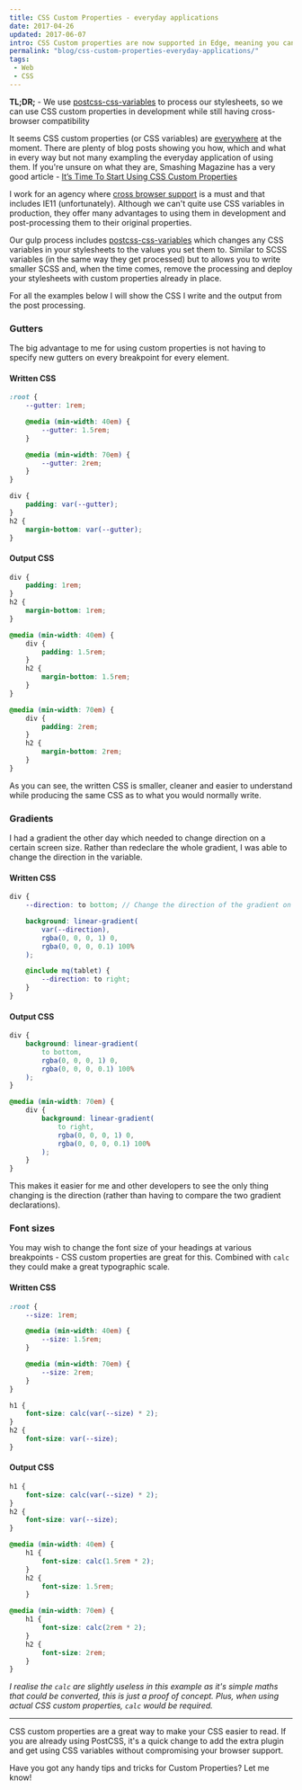 ```yaml
---
title: CSS Custom Properties - everyday applications
date: 2017-04-26
updated: 2017-06-07
intro: CSS Custom properties are now supported in Edge, meaning you can use them nearly everywhere. However, there are some cases where further browser support is required. Using PostCSS we can use CSS custom properties in development while still maintaining cross browser support.
permalink: "blog/css-custom-properties-everyday-applications/"
tags:
 - Web
 - CSS
---
```


<div class="info"><strong>TL;DR;</strong> - We use <a href="https://github.com/MadLittleMods/postcss-css-variables">postcss-css-variables</a> to process our stylesheets, so we can use CSS custom properties in development while still having cross-browser compatibility</div>

It seems CSS custom properties (or CSS variables) are [everywhere](https://css-tricks.com/now-css-custom-properties-thing-value-parts-can-changed-individually/) at the moment. There are plenty of blog posts showing you how, which and what in every way but not many exampling the everyday application of using them. If you're unsure on what they are, Smashing Magazine has a very good article - [It’s Time To Start Using CSS Custom Properties](https://www.smashingmagazine.com/2017/04/start-using-css-custom-properties/)

I work for an agency where [cross browser support](http://caniuse.com/#feat=css-variables) is a must and that includes IE11 (unfortunately). Although we can't quite use CSS variables in production, they offer many advantages to using them in development and post-processing them to their original properties.

Our gulp process includes [postcss-css-variables](https://github.com/MadLittleMods/postcss-css-variables) which changes any CSS variables in your stylesheets to the values you set them to. Similar to SCSS variables (in the same way they get processed) but to allows you to write smaller SCSS and, when the time comes, remove the processing and deploy your stylesheets with custom properties already in place.

For all the examples below I will show the CSS I write and the output from the post processing.

### Gutters

The big advantage to me for using custom properties is not having to specify new gutters on every breakpoint for every element.

#### Written CSS

```scss
:root {
	--gutter: 1rem;

	@media (min-width: 40em) {
		--gutter: 1.5rem;
	}

	@media (min-width: 70em) {
		--gutter: 2rem;
	}
}

div {
	padding: var(--gutter);
}
h2 {
	margin-bottom: var(--gutter);
}
```

#### Output CSS

```css
div {
	padding: 1rem;
}
h2 {
	margin-bottom: 1rem;
}

@media (min-width: 40em) {
	div {
		padding: 1.5rem;
	}
	h2 {
		margin-bottom: 1.5rem;
	}
}

@media (min-width: 70em) {
	div {
		padding: 2rem;
	}
	h2 {
		margin-bottom: 2rem;
	}
}
```

As you can see, the written CSS is smaller, cleaner and easier to understand while producing the same CSS as to what you would normally write.

### Gradients

I had a gradient the other day which needed to change direction on a certain screen size. Rather than redeclare the whole gradient, I was able to change the direction in the variable.

#### Written CSS

```scss
div {
	--direction: to bottom; // Change the direction of the gradient on mobile

	background: linear-gradient(
		var(--direction),
		rgba(0, 0, 0, 1) 0,
		rgba(0, 0, 0, 0.1) 100%
	);

	@include mq(tablet) {
		--direction: to right;
	}
}
```

#### Output CSS

```css
div {
	background: linear-gradient(
		to bottom,
		rgba(0, 0, 0, 1) 0,
		rgba(0, 0, 0, 0.1) 100%
	);
}

@media (min-width: 70em) {
	div {
		background: linear-gradient(
			to right,
			rgba(0, 0, 0, 1) 0,
			rgba(0, 0, 0, 0.1) 100%
		);
	}
}
```

This makes it easier for me and other developers to see the only thing changing is the direction (rather than having to compare the two gradient declarations).

### Font sizes

You may wish to change the font size of your headings at various breakpoints - CSS custom properties are great for this. Combined with `calc` they could make a great typographic scale.

#### Written CSS

```scss
:root {
	--size: 1rem;

	@media (min-width: 40em) {
		--size: 1.5rem;
	}

	@media (min-width: 70em) {
		--size: 2rem;
	}
}

h1 {
	font-size: calc(var(--size) * 2);
}
h2 {
	font-size: var(--size);
}
```

#### Output CSS

```css
h1 {
	font-size: calc(var(--size) * 2);
}
h2 {
	font-size: var(--size);
}

@media (min-width: 40em) {
	h1 {
		font-size: calc(1.5rem * 2);
	}
	h2 {
		font-size: 1.5rem;
	}

@media (min-width: 70em) {
	h1 {
		font-size: calc(2rem * 2);
	}
	h2 {
		font-size: 2rem;
	}
}
```

_I realise the `calc` are slightly useless in this example as it's simple maths that could be converted, this is just a proof of concept. Plus, when using actual CSS custom properties, `calc` would be required._

- - -

CSS custom properties are a great way to make your CSS easier to read. If you are already using PostCSS, it's a quick change to add the extra plugin and get using CSS variables without compromising your browser support.

Have you got any handy tips and tricks for Custom Properties? Let me know!
